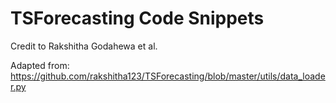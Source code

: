 # TSForecasting Code Snippets

Credit to Rakshitha Godahewa et al.

Adapted from: <https://github.com/rakshitha123/TSForecasting/blob/master/utils/data_loader.py>
